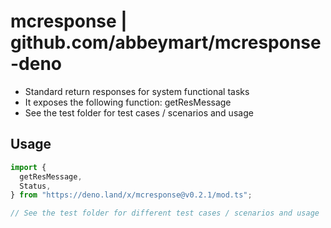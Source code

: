 # mcresponse | github.com/abbeymart/mcresponse-deno

- Standard return responses for system functional tasks
- It exposes the following function: getResMessage
- See the test folder for test cases / scenarios and usage

## Usage

```ts
import {
  getResMessage,
  Status,
} from "https://deno.land/x/mcresponse@v0.2.1/mod.ts";

// See the test folder for different test cases / scenarios and usage
```

